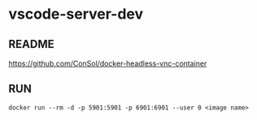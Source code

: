 # vscode-server-dev

## README
https://github.com/ConSol/docker-headless-vnc-container

## RUN
`docker run --rm -d -p 5901:5901 -p 6901:6901 --user 0 <image name>`
